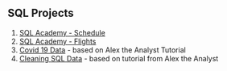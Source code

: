 ## SQL Projects

1. [SQL Academy - Schedule](https://github.com/kkaripbayeva/DataAnalytics_Portfolio/blob/main/SQL_Projects_Portfolio/SQLAcademy_Schedule.sql)
2. [SQL Academy - Flights](https://github.com/kkaripbayeva/DataAnalytics_Portfolio/blob/main/SQL_Projects_Portfolio/SQLAcademy_Flights.sql)
3. [Covid 19 Data](https://github.com/kkaripbayeva/DataAnalytics_Portfolio/blob/main/SQL_Projects_Portfolio/COVID19.sql) - based on Alex the Analyst Tutorial
4. [Cleaning SQL Data](https://github.com/kkaripbayeva/DataAnalytics_Portfolio/blob/main/SQL_Projects_Portfolio/DataCleaningSQL.sql) - based on tutorial from Alex the Analyst
